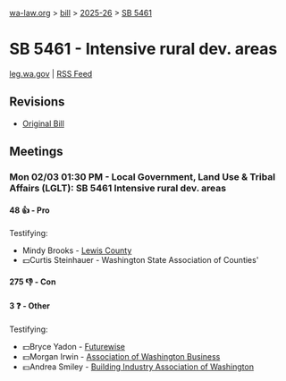 [wa-law.org](/) > [bill](/bill/) > [2025-26](/bill/2025-26/) > [SB 5461](/bill/2025-26/sb/5461/)

# SB 5461 - Intensive rural dev. areas
[leg.wa.gov](https://app.leg.wa.gov/billsummary?BillNumber=5461&Year=2025&Initiative=false) | [RSS Feed](./rss.xml)

## Revisions
* [Original Bill](1/)

## Meetings
### Mon 02/03 01:30 PM - Local Government, Land Use & Tribal Affairs (LGLT): SB 5461 Intensive rural dev. areas
#### 48 👍 - Pro
Testifying:
* Mindy Brooks - [Lewis County](/org/lewis_county/)
* 💵Curtis Steinhauer - Washington State Association of Counties'

#### 275 👎 - Con

#### 3 ❓ - Other
Testifying:
* 💵Bryce Yadon - [Futurewise](/org/futurewise/)
* 💵Morgan Irwin - [Association of Washington Business](/org/association_of_washington_business/)
* 💵Andrea Smiley - [Building Industry Association of Washington](/org/building_industry_association_of_washington/)

